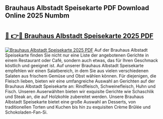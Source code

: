 ## Brauhaus Albstadt Speisekarte PDF Download Online 2025 Numbm

# <h2><a href="http://gc7xtz.nevu.top/?p=Brauhaus+Albstadt+Speisekarte">🔗 👉🔴 Brauhaus Albstadt Speisekarte 2025 PDF</a></h2>

[![Brauhaus Albstadt Speisekarte 2025 PDF](https://i.imgur.com/dBaPXMq.png)](http://gc7xtz.nevu.top/?p=Brauhaus+Albstadt+Speisekarte)
Auf der Brauhaus Albstadt Speisekarte finden Sie nicht nur eine Liste der angebotenen Gerichte in einem Restaurant oder Café, sondern auch etwas, das für Ihren Geschmack köstlich und geeignet ist. Auf unserer Brauhaus Albstadt Speisekarte empfehlen wir einen Salatbereich, in dem Sie aus vielen verschiedenen Salaten aus frischem Gemüse und Obst wählen können. Für diejenigen, die Fleisch lieben, bieten wir eine umfangreiche Auswahl an Gerichten auf der Brauhaus Albstadt Speisekarte an: Rindfleisch, Schweinefleisch, Huhn und Fisch. Unseren Auserwählten bieten wir exquisite Gerichte wie Schaschlik und Steak an, die auf Holzkohle zubereitet werden. Unsere Brauhaus Albstadt Speisekarte bietet eine große Auswahl an Desserts, von traditionellen Torten und Kuchen bis hin zu exquisiten Crème Brûlée und Schokoladen-Fan-Si.
